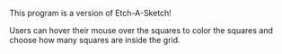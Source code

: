 This program is a version of Etch-A-Sketch!

Users can hover their mouse over the squares to color the squares and choose how many squares are inside the grid.
